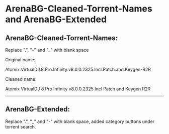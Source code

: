 # ArenaBG-Cleaned-Torrent-Names and ArenaBG-Extended

ArenaBG-Cleaned-Torrent-Names:
----------------------------------------------------------------------------------
Replace ".", "-" and "_" with blank space


Original name:

Atomix.VirtualDJ.8.Pro.Infinity.v8.0.0.2325.Incl.Patch.and.Keygen-R2R

Cleaned name:

Atomix VirtualDJ 8 Pro Infinity v8.0.0.2325 Incl Patch and Keygen R2R

----------------------------------------------------------------------------------


ArenaBG-Extended:
----------------------------------------------------------------------------------
Replace ".", "_" and "-" with blank space, added category buttons under torrent search.

